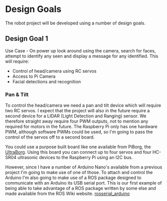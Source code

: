 # Design Goals
The robot project will be developed using a number of design goals.
## Design Goal 1
Use Case - On power up look around using the camera, search for faces, attempt to identify any seen and display a message for any identified. This will require:
- Control of head/camera using RC servos
- Access to Pi Camera
- Facial detections and recognition
### Pan & Tilt
To control the head/camera we need a pan and tilt device which will require two RC servos. I expect that the project will also in the future require a second device for a LIDAR (Light Detection and Ranging) sensor. We therefore straight away require four PWM outputs, not to mention any required for motors in the future. The Raspberry Pi only has one hardware PWM, although software PWMs could be used, so I'm going to pass the control of the servos off to a second board.

You could use a purpose built board like one available from PiBorg, the [UltraBorg](https://www.piborg.org/sensors-1136/ultraborg "UltraBorg"). Using this board you can connect up to four servos and four HC-SR04 ultrasonic devices to the Raspberry Pi using an I2C bus.

However, since I have a number of Arduino Nano's available from a previous project I'm going to make use of one of those. To attach and control the Arduino I'm also going to make use of a ROS package designed to communicate with an Arduino its USB serial port. This is our first example of being able to take advantage of a ROS package written by some else and made available from the ROS Wiki website. [rosserial_arduino](http://wiki.ros.org/rosserial_arduino "rosserial_arduino")
